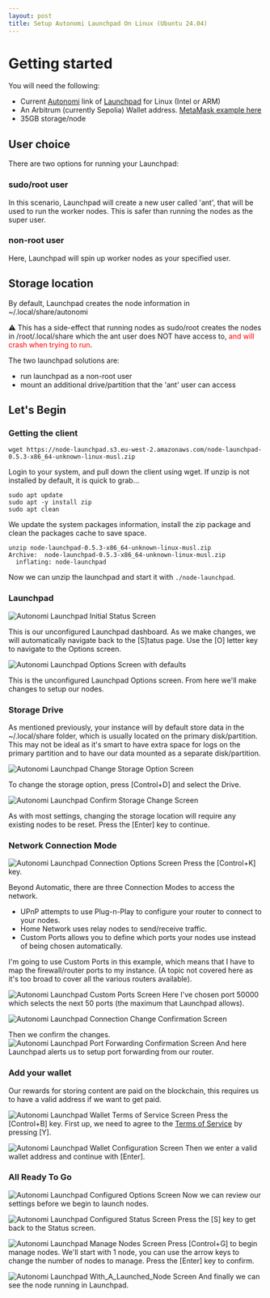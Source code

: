 ```yaml
---
layout: post
title: Setup Autonomi Launchpad On Linux (Ubuntu 24.04)
---
```


# Getting started

You will need the following:
* Current [Autonomi](https://www.autonomi.com) link of [Launchpad](https://docs.autonomi.com/getting-started) for Linux (Intel or ARM)
* An Arbitrum (currently Sepolia) Wallet address. [MetaMask example here](https://docs.autonomi.com/getting-started/support/how-to-guides/add-the-network-to-your-wallet)
* 35GB storage/node

## User choice

There are two options for running your Launchpad:

### sudo/root user

In this scenario, Launchpad will create a new user called 'ant', that will be used to run the worker nodes. This is safer than running the nodes as the super user.

### non-root user

Here, Launchpad will spin up worker nodes as your specified user.

## Storage location

By default, Launchpad creates the node information in ~/.local/share/autonomi

:warning: This has a side-effect that running nodes as sudo/root creates the nodes in /root/.local/share which the ant user does NOT have access to, <span style="color:red">and will crash when trying to run</span>.

The two launchpad solutions are:
* run launchpad as a non-root user
* mount an additional drive/partition that the 'ant' user can access


## Let's Begin

### Getting the client

```
wget https://node-launchpad.s3.eu-west-2.amazonaws.com/node-launchpad-0.5.3-x86_64-unknown-linux-musl.zip
```

Login to your system, and pull down the client using wget.  If unzip is not installed by default, it is quick to grab...

```
sudo apt update
sudo apt -y install zip
sudo apt clean
```

We update the system packages information, install the zip package and clean the packages cache to save space.

```
unzip node-launchpad-0.5.3-x86_64-unknown-linux-musl.zip
Archive:  node-launchpad-0.5.3-x86_64-unknown-linux-musl.zip
  inflating: node-launchpad
```

Now we can unzip the launchpad and start it with `./node-launchpad`.

### Launchpad

![Autonomi Launchpad Initial Status Screen](/assets/images/autonomi/Launchpad_01.png)

This is our unconfigured Launchpad dashboard.
As we make changes, we will automatically navigate back to the [S]tatus page. Use the [O] letter key to navigate to the Options screen.

![Autonomi Launchpad Options Screen with defaults](/assets/images/autonomi/Launchpad_02.png)

This is the unconfigured Launchpad Options screen. From here we'll make changes to setup our nodes.

### Storage Drive

As mentioned previously, your instance will by default store data in the ~/.local/share folder, which is usually located on the primary disk/partition. This may not be ideal as it's smart to have extra space for logs on the primary partition and to have our data mounted as a separate disk/partition.

![Autonomi Launchpad Change Storage Option Screen](/assets/images/autonomi/Launchpad_03.png)

To change the storage option, press [Control+D] and select the Drive.

![Autonomi Launchpad Confirm Storage Change Screen](/assets/images/autonomi/Launchpad_04.png)

As with most settings, changing the storage location will require any existing nodes to be reset. Press the [Enter] key to continue.

### Network Connection Mode

![Autonomi Launchpad Connection Options Screen](/assets/images/autonomi/Launchpad_05.png)
Press the [Control+K] key.

Beyond Automatic, there are three Connection Modes to access the network.

* UPnP attempts to use Plug-n-Play to configure your router to connect to your nodes.
* Home Network uses relay nodes to send/receive traffic.
* Custom Ports allows you to define which ports your nodes use instead of being chosen automatically.

I'm going to use Custom Ports in this example, which means that I have to map the firewall/router ports to my instance. (A topic not covered here as it's too broad to cover all the various routers available).

![Autonomi Launchpad Custom Ports Screen](/assets/images/autonomi/Launchpad_06.png)
Here I've chosen port 50000 which selects the next 50 ports (the maximum that Launchpad allows).

![Autonomi Launchpad Connection Change Confirmation Screen](/assets/images/autonomi/Launchpad_07.png)

Then we confirm the changes.
![Autonomi Launchpad Port Forwarding Confirmation Screen](/assets/images/autonomi/Launchpad_08.png)
And here Launchpad alerts us to setup port forwarding from our router.

### Add your wallet

Our rewards for storing content are paid on the blockchain, this requires us to have a valid address if we want to get paid.

![Autonomi Launchpad Wallet Terms of Service Screen](/assets/images/autonomi/Launchpad_09.png)
Press the [Control+B] key.
First up, we need to agree to the [Terms of Service](https://autonomi.com/beta/terms) by pressing [Y].

![Autonomi Launchpad Wallet Configuration Screen](/assets/images/autonomi/Launchpad_10.png)
Then we enter a valid wallet address and continue with [Enter].

### All Ready To Go
![Autonomi Launchpad Configured Options Screen](/assets/images/autonomi/Launchpad_11.png)
Now we can review our settings before we begin to launch nodes.

![Autonomi Launchpad Configured Status Screen](/assets/images/autonomi/Launchpad_12.png)
Press the [S] key to get back to the Status screen.

![Autonomi Launchpad Manage Nodes Screen](/assets/images/autonomi/Launchpad_13.png)
Press [Control+G] to begin manage nodes.  We'll start with 1 node, you can use the arrow keys to change the number of nodes to manage. Press the [Enter] key to confirm.

![Autonomi Launchpad With_A_Launched_Node Screen](/assets/images/autonomi/Launchpad_14.png)
And finally we can see the node running in Launchpad.

